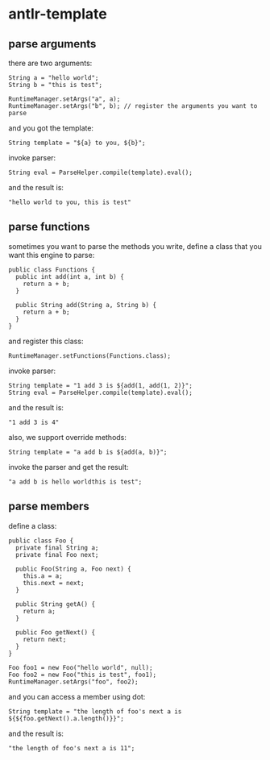 # antlr-template

## parse arguments

there are two arguments:
```
String a = "hello world";
String b = "this is test";

RuntimeManager.setArgs("a", a);
RuntimeManager.setArgs("b", b); // register the arguments you want to parse
```
and you got the template:
```
String template = "${a} to you, ${b}";
```
invoke parser:
```
String eval = ParseHelper.compile(template).eval();
```
and the result is:
```
"hello world to you, this is test"
```

## parse functions

sometimes you want to parse the methods you write, define a class that you want this engine to parse:
```
public class Functions {
  public int add(int a, int b) {
    return a + b;
  }
  
  public String add(String a, String b) {
    return a + b;
  }
}
```
and register this class:
```
RuntimeManager.setFunctions(Functions.class);
```
invoke parser:
```
String template = "1 add 3 is ${add(1, add(1, 2)}";
String eval = ParseHelper.compile(template).eval();
```
and the result is:
```
"1 add 3 is 4"
```
also, we support override methods:
```
String template = "a add b is ${add(a, b)}";
```
invoke the parser and get the result:
```
"a add b is hello worldthis is test";
```

## parse members

define a class:
```
public class Foo {
  private final String a;
  private final Foo next;

  public Foo(String a, Foo next) {
    this.a = a;
    this.next = next;
  }

  public String getA() {
    return a;
  }

  public Foo getNext() {
    return next;
  }
}

Foo foo1 = new Foo("hello world", null);
Foo foo2 = new Foo("this is test", foo1);
RuntimeManager.setArgs("foo", foo2);
```
and you can access a member using dot:
```
String template = "the length of foo's next a is ${${foo.getNext().a.length()}}";
```
and the result is:
```
"the length of foo's next a is 11";
```
